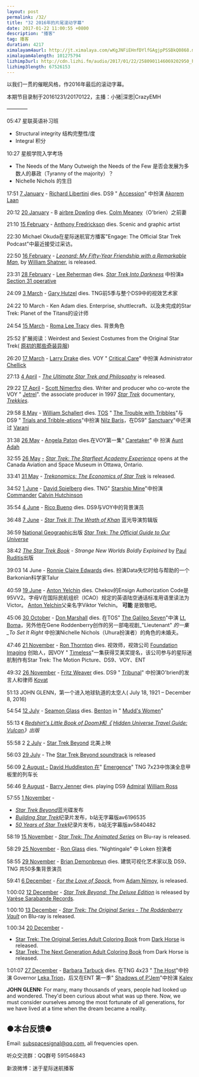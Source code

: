 ```yaml
---
layout: post
permalink: /32/
title: "32 2016年的片尾滚动字幕"
date: 2017-01-22 11:00:55 +0800
description: "播客"
tag: 播客 
duration: 4217
ximalayam4aurl: http://jt.ximalaya.com/wKgJNFiEHnfDYlfGAgjpPSSBkQ0868.m4a?channel=rss&amp;album_id=3135361&amp;track_id=29250064&amp;uid=6418191&amp;jt=http://audio.xmcdn.com/group23/M0A/D7/BB/wKgJNFiEHnfDYlfGAgjpPSSBkQ0868.m4a
ximalayam4alength: 101275794
lizhimp3url: http://cdn.lizhi.fm/audio/2017/01/22/2580901146069202950_hd.mp3
lizhimp3length: 67526153
---   
```


以我们一贯的催眠风格，作2016年最后的滚动字幕。

本期节目录制于20161231/20170122，主播：小猪\|深思\|CrazyEMH

————

05:47 星联英语补习班

* Structural integrity 结构完整性/度
* Integral 积分

10:27 星舰学院入学考场

* The Needs of the Many Outweigh the Needs of the Few 是否会发展为多数人的暴政（Tyranny of the majority）？
* Nichelle Nichols 的生日


17:51 [7 January](http://memory-alpha.wikia.com/wiki/7_January) - [Richard Libertini](http://memory-alpha.wikia.com/wiki/Richard_Libertini) dies. DS9 &quot; [Accession](http://memory-alpha.wikia.com/wiki/Accession_%28episode%29)&quot; 中扮演 [Akorem Laan](http://memory-alpha.wikia.com/wiki/Akorem_Laan)

20:12  [20 January](http://memory-alpha.wikia.com/wiki/20_January) - B [airbre Dowling](http://memory-alpha.wikia.com/wiki/Bairbre_Dowling) dies.  [Colm Meaney](http://memory-alpha.wikia.com/wiki/Colm_Meaney)（O&#39;brien）之前妻

21:10  [15 February](http://memory-alpha.wikia.com/wiki/15_February) - [Anthony Fredrickson](http://memory-alpha.wikia.com/wiki/Anthony_Fredrickson) dies. Scenic and graphic artist

22:30 Michael Okuda在星际迷航官方播客&quot;Engage: The Official Star Trek Podcast&quot;中最近接受过采访。

22:50  [16 February](http://memory-alpha.wikia.com/wiki/16_February) - [_Leonard: My Fifty-Year Friendship with a Remarkable Man_](http://memory-alpha.wikia.com/wiki/Leonard:_My_Fifty-Year_Friendship_with_a_Remarkable_Man), by [William Shatner](http://memory-alpha.wikia.com/wiki/William_Shatner), is released.

23:31 [28 February](http://memory-alpha.wikia.com/wiki/28_February) -  [Lee Reherman](http://memory-alpha.wikia.com/wiki/Lee_Reherman) dies. [_Star Trek Into Darkness_](http://memory-alpha.wikia.com/wiki/Star_Trek_Into_Darkness) 中扮演a [Section 31 operative](http://memory-alpha.wikia.com/wiki/USS_Vengeance_personnel#Uniformed_mercenary)


24:09  [3 March](http://memory-alpha.wikia.com/wiki/3_March) - [Gary Hutzel](http://memory-alpha.wikia.com/wiki/Gary_Hutzel) dies. TNG前5季与整个DS9中的视效艺术家

24:22 10 March - Ken Adam dies. Enterprise, shuttlecraft、以及未完成的Star Trek: Planet of the Titans的设计师

24:54  [15 March](http://memory-alpha.wikia.com/wiki/15_March) - [Roma Lee Tracy](http://memory-alpha.wikia.com/wiki/Roma_Lee_Tracy) dies. 背景角色

25:52 扩展阅读：Weirdest and Sexiest Costumes from the Original Star Trek( [原初的那些奇装异服](http://io9.gizmodo.com/5969957/weirdest-and-sexiest-costumes-from-the-original-star-trek/))

26:20  [17 March](http://memory-alpha.wikia.com/wiki/17_March) - [Larry Drake](http://memory-alpha.wikia.com/wiki/Larry_Drake) dies. VOY &quot; [Critical Care](http://memory-alpha.wikia.com/wiki/Critical_Care_%28episode%29)&quot; 中扮演 Administrator [Chellick](http://memory-alpha.wikia.com/wiki/Chellick)


27:13  [4 April](http://memory-alpha.wikia.com/wiki/4_April) - [_The Ultimate Star Trek and Philosophy_](http://memory-alpha.wikia.com/wiki/The_Ultimate_Star_Trek_and_Philosophy) is released.

29:22  [17 April](http://memory-alpha.wikia.com/wiki/17_April) - [Scott Nimerfro](http://memory-alpha.wikia.com/wiki/Scott_Nimerfro) dies. Writer and producer who co-wrote the VOY &quot; [Jetrel](http://memory-alpha.wikia.com/wiki/Jetrel_%28episode%29)&quot;. the associate producer in 1997 [_Star Trek_](http://memory-alpha.wikia.com/wiki/Star_Trek) documentary, [_Trekkies_](http://memory-alpha.wikia.com/wiki/Trekkies).

29:58  [8 May](http://memory-alpha.wikia.com/wiki/8_May) - [William Schallert](http://memory-alpha.wikia.com/wiki/William_Schallert) dies. [ ](http://memory-alpha.wikia.com/wiki/Star_Trek:_The_Original_Series) [TOS](http://memory-alpha.wikia.com/wiki/Star_Trek:_The_Original_Series) &quot; [The Trouble with Tribbles](http://memory-alpha.wikia.com/wiki/The_Trouble_with_Tribbles_%28episode%29)&quot;与DS9 &quot; [Trials and Tribble-ations](http://memory-alpha.wikia.com/wiki/Trials_and_Tribble-ations_%28episode%29)&quot;中扮演 [Nilz Baris](http://memory-alpha.wikia.com/wiki/Nilz_Baris)，在DS9&quot; [Sanctuary](http://memory-alpha.wikia.com/wiki/Sanctuary_%28episode%29)&quot;中还演过 [Varani](http://memory-alpha.wikia.com/wiki/Varani)

31:38  [26 May](http://memory-alpha.wikia.com/wiki/26_May) - [Angela Paton](http://memory-alpha.wikia.com/wiki/Angela_Paton) dies.在VOY第一集&quot; [Caretaker](http://memory-alpha.wikia.com/wiki/Caretaker_%28episode%29)&quot; 中 扮演  [Aunt Adah](http://memory-alpha.wikia.com/wiki/Aunt_Adah)

32:55  [26 May](http://memory-alpha.wikia.com/wiki/26_May) [-](http://memory-alpha.wikia.com/wiki/Star_Trek:_The_Starfleet_Academy_Experience) [_Star Trek: The Starfleet Academy Experience_](http://memory-alpha.wikia.com/wiki/Star_Trek:_The_Starfleet_Academy_Experience) opens at the Canada Aviation and Space Museum in Ottawa, Ontario.

33:41  [31 May](http://memory-alpha.wikia.com/wiki/31_May) - [_Trekonomics: The Economics of Star Trek_](http://memory-alpha.wikia.com/wiki/Trekonomics:_The_Economics_of_Star_Trek) is released.

34:52  [1 June](http://memory-alpha.wikia.com/wiki/1_June) - [David Spielberg](http://memory-alpha.wikia.com/wiki/David_Spielberg) dies.  TNG&quot; [Starship Mine](http://memory-alpha.wikia.com/wiki/Starship_Mine_%28episode%29)&quot;中扮演 [Commander](http://memory-alpha.wikia.com/wiki/Commander) [Calvin Hutchinson](http://memory-alpha.wikia.com/wiki/Calvin_Hutchinson)

35:54  [4 June](http://memory-alpha.wikia.com/wiki/4_June) - [Rico Bueno](http://memory-alpha.wikia.com/wiki/Rico_Bueno) dies. DS9与VOY中的背景演员

36:48  [7 June](http://memory-alpha.wikia.com/wiki/7_June) - [_Star Trek II: The Wrath of Khan_](http://memory-alpha.wikia.com/wiki/Star_Trek_II:_The_Wrath_of_Khan_%28Director%27s_Cut%29) 蓝光导演剪辑版

36:59  [National Geographic](http://memory-alpha.wikia.com/wiki/National_Geographic?redlink=1&amp;veaction=edit&amp;flow=create-page-article-redlink)出版 [_Star Trek: The Official Guide to Our Universe_](http://memory-alpha.wikia.com/wiki/Star_Trek:_The_Official_Guide_to_Our_Universe)

38:42  [_The Star Trek Book_](http://memory-alpha.wikia.com/wiki/The_Star_Trek_Book) _- Strange New Worlds Boldly Explained_ by [Paul Ruditis](http://memory-alpha.wikia.com/wiki/Paul_Ruditis)出版

39:03 14 June -  [Ronnie Claire Edwards](http://memory-alpha.wikia.com/wiki/Ronnie_Claire_Edwards) dies. 扮演Data失忆时给与帮助的一个Barkonian科学家Talur

40:59  [19 June](http://memory-alpha.wikia.com/wiki/19_June) - [Anton Yelchin](http://memory-alpha.wikia.com/wiki/Anton_Yelchin) dies. Chekov的Ensign Authorization Code是95VV2。字母V在国际民航组织（ICAO）规定的英语陆空通话标准用语里读法为Victor。 [Anton Yelchin](http://memory-alpha.wikia.com/wiki/Anton_Yelchin)父亲名字Viktor Yelchin。 **可能** 是致敬吧。

45:06  [30 October](http://memory-alpha.wikia.com/wiki/30_October) - [Don Marshall](http://memory-alpha.wikia.com/wiki/Don_Marshall) dies. 在TOS&quot; [The Galileo Seven](http://memory-alpha.wikia.com/wiki/The_Galileo_Seven_%28episode%29)&quot;中演 [Lt. Boma](http://memory-alpha.wikia.com/wiki/Boma)，另外他在Gene Roddenberry创作的另一部电视剧_&quot;Lieutenant&quot; _的一集_To Set It Right_ 中扮演Nichelle Nichols（Uhura扮演者）的角色的未婚夫。

47:46  [21 November](http://memory-alpha.wikia.com/wiki/21_November) - [Ron Thornton](http://memory-alpha.wikia.com/wiki/Ron_Thornton) dies.  视效师，视效公司  [Foundation Imaging](http://memory-alpha.wikia.com/wiki/Foundation_Imaging) 创始人，因VOY &quot; [Timeless](http://memory-alpha.wikia.com/wiki/Timeless_%28episode%29)&quot;一集获得艾美奖提名，该公司参与的星际迷航制作有Star Trek: The Motion Picture、DS9、VOY、ENT

49:32  [26 November](http://memory-alpha.wikia.com/wiki/26_November) - [Fritz Weaver](http://memory-alpha.wikia.com/wiki/Fritz_Weaver) dies. DS9 &quot; [Tribunal](http://memory-alpha.wikia.com/wiki/Tribunal_%28episode%29)&quot; 中扮演O&#39;brien的发言人和律师 [Kovat](http://memory-alpha.wikia.com/wiki/Kovat)

51:13 JOHN GLENN，第一个进入地球轨道的太空人( July 18, 1921 – December 8, 2016)

54:54 [12 July](http://memory-alpha.wikia.com/wiki/12_July) - [Seamon Glass](http://memory-alpha.wikia.com/wiki/Seamon_Glass) dies. [Benton](http://memory-alpha.wikia.com/wiki/Benton) in &quot; [Mudd&#39;s Women](http://memory-alpha.wikia.com/wiki/Mudd%27s_Women_%28episode%29)&quot;


55:13 《 [_Redshirt&#39;s Little Book of Doom》和《_](http://memory-alpha.wikia.com/wiki/Redshirt%27s_Little_Book_of_Doom) [_Hidden Universe Travel Guide: Vulcan_](http://memory-alpha.wikia.com/wiki/Hidden_Universe_Travel_Guide:_Vulcan)_》出版_


55:58 2 [2 July](http://memory-alpha.wikia.com/wiki/22_July) - [Star Trek Beyond](http://memory-alpha.wikia.com/wiki/Star_Trek_Beyond) 北美上映


56:03 [29 July](http://memory-alpha.wikia.com/wiki/29_July) - The [Star Trek Beyond soundtrack](http://memory-alpha.wikia.com/wiki/Star_Trek_Beyond_%28soundtrack%29) is released

56:09 [2 August -](http://memory-alpha.wikia.com/wiki/2_August) [David Huddleston 在](http://memory-alpha.wikia.com/wiki/David_Huddleston)&quot; [Emergence](http://memory-alpha.wikia.com/wiki/Emergence_%28episode%29)&quot; TNG 7x23中饰演全息甲板里的列车长


56:46 [9 August](http://memory-alpha.wikia.com/wiki/Barry_Jenner) - [Barry Jenner](http://memory-alpha.wikia.com/wiki/Barry_Jenner) dies.  playing DS9  [Admiral](http://memory-alpha.wikia.com/wiki/Admiral) [William Ross](http://memory-alpha.wikia.com/wiki/William_Ross)

57:55 [1 November](http://memory-alpha.wikia.com/wiki/1_November) -

* [_Star Trek Beyond_](http://memory-alpha.wikia.com/wiki/Star_Trek_Beyond_%28Blu-ray%29)蓝光碟发布
* [_Building Star Trek_](http://memory-alpha.wikia.com/wiki/Building_Star_Trek)纪录片发布，b站无字幕版av6196535
* [_50 Years of Star Trek_](http://memory-alpha.wikia.com/wiki/50_Years_of_Star_Trek)纪录片发布，b站无字幕版av5840482


58:19 [15 November](http://memory-alpha.wikia.com/wiki/15_November) - [_Star Trek: The Animated Series_](http://memory-alpha.wikia.com/wiki/Star_Trek:_The_Animated_Series_%28Blu-ray%29) on Blu-ray is released.

58:29 [25 November](http://memory-alpha.wikia.com/wiki/25_November) - [Ron Glass](http://memory-alpha.wikia.com/wiki/Ron_Glass) dies. &quot;Nightingale&quot; 中 Loken 扮演者

58:55 [29 November](http://memory-alpha.wikia.com/wiki/29_November) - [Brian Demonbreun](http://memory-alpha.wikia.com/wiki/Brian_Demonbreun) dies. 建筑可视化艺术家以及 DS9、TNG 共50多集背景演员

59:41 [6 December](http://memory-alpha.wikia.com/wiki/6_December) - [_For the Love of Spock_](http://memory-alpha.wikia.com/wiki/For_the_Love_of_Spock), from [Adam Nimoy](http://memory-alpha.wikia.com/wiki/Adam_Nimoy), is released.

1:00:02 [12 December](http://memory-alpha.wikia.com/wiki/12_December) - [_Star Trek Beyond: The Deluxe Edition_](http://memory-alpha.wikia.com/wiki/Star_Trek_Beyond:_The_Deluxe_Edition) is released by [Varèse Sarabande Records](http://memory-alpha.wikia.com/wiki/Var%C3%A8se_Sarabande_Records).

1:00:10 [13 December](http://memory-alpha.wikia.com/wiki/13_December) - [_Star Trek: The Original Series - The Roddenberry Vault_](http://memory-alpha.wikia.com/wiki/Star_Trek:_The_Original_Series_-_The_Roddenberry_Vault) on Blu-ray is released.

1:00:34 [20 December](http://memory-alpha.wikia.com/wiki/20_December) -

* [Star Trek: The Original Series Adult Coloring Book](http://memory-alpha.wikia.com/wiki/Star_Trek:_The_Original_Series_Adult_Coloring_Book) from [Dark Horse](http://memory-alpha.wikia.com/wiki/Dark_Horse) is released.
* [Star Trek: The Next Generation Adult Coloring Book](http://memory-alpha.wikia.com/wiki/Star_Trek:_The_Next_Generation_Adult_Coloring_Book) from Dark Horse is released.

1:01:07 [27 December](http://memory-alpha.wikia.com/wiki/27_December) - [Barbara Tarbuck](http://memory-alpha.wikia.com/wiki/Barbara_Tarbuck) dies. 在TNG 4x23 &quot; [The Host](http://memory-alpha.wikia.com/wiki/The_Host_%28episode%29)&quot;中扮演 Governor [Leka Trion](http://memory-alpha.wikia.com/wiki/Leka_Trion)，后又在ENT 第一季&quot; [Shadows of P&#39;Jem](http://memory-alpha.wikia.com/wiki/Shadows_of_P%27Jem_%28episode%29)&quot;中扮演 [Kalev](http://memory-alpha.wikia.com/wiki/Kalev)

**JOHN GLENN:**  For many, many thousands of years, people had looked up and wondered. They&#39;d been curious about what was up there. Now, we must consider ourselves among the most fortunate of all generations, for we have lived at a time when the dream became a reality.

## ●本台反馈●

Email: [subspacesignal@qq.com](mailto:subspacesignal@qq.com), all frequencies open.

听众交流群：QQ群号 591546843

新浪微博：迷于星际迷航播客